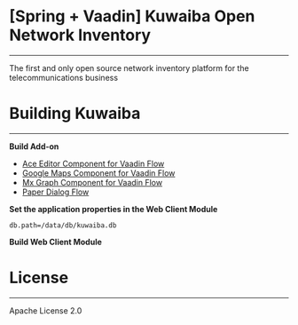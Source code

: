 # [Spring + Vaadin] Kuwaiba Open Network Inventory  

***  

The first and only open source network inventory platform for the telecommunications business  

# Building Kuwaiba  

***  

**Build Add-on**  

* [Ace Editor Component for Vaadin Flow](https://sourceforge.net/p/kuwaiba/code/HEAD/tree/components/ace-editor-vaadin14/)
* [Google Maps Component for Vaadin Flow](https://sourceforge.net/p/kuwaiba/code/HEAD/tree/components/google-map-vaadin14/)
* [Mx Graph Component for Vaadin Flow](https://sourceforge.net/p/kuwaiba/code/HEAD/tree/components/mxgraph-vaadin14/)
* [Paper Dialog Flow](https://sourceforge.net/p/kuwaiba/code/HEAD/tree/components/paper-dialog-flow-parent/)

**Set the application properties in the Web Client Module**  

`db.path=/data/db/kuwaiba.db`  

**Build Web Client Module**  

# License  

***  

Apache License 2.0